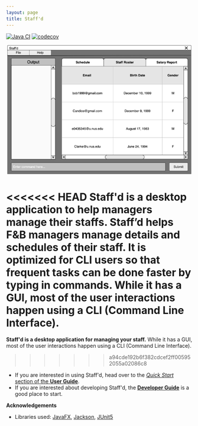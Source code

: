 ```yaml
---
layout: page
title: Staff'd
---
```


[![Java CI](https://github.com/AY2122S1-CS2103T-W11-2/tp/actions/workflows/gradle.yml/badge.svg)](https://github.com/AY2122S1-CS2103T-W11-2/tp/actions/workflows/gradle.yml)
[![codecov](https://codecov.io/gh/AY2122S1-CS2103T-W11-2/tp/branch/master/graph/badge.svg?token=VVZ5LZPCSV)](https://codecov.io/gh/AY2122S1-CS2103T-W11-2/tp)

![Ui](images/Ui.png)

<<<<<<< HEAD
**Staff'd is a desktop application to help managers manage their staffs.** Staff’d helps F&B managers manage details and schedules of their staff. 
It is optimized for CLI users so that frequent tasks can be done faster by typing in commands.
While it has a GUI, most of the user interactions happen using a CLI (Command Line Interface).
=======
**Staff'd is a desktop application for managing your staff.** While it has a GUI, most of the user interactions happen using a CLI (Command Line Interface).
>>>>>>> a94cde192b6f382cdcef2ff005952055a02086c8

* If you are interested in using Staff'd, head over to the [_Quick Start_ section of the **User Guide**](UserGuide.html#quick-start).
* If you are interested about developing Staff'd, the [**Developer Guide**](DeveloperGuide.html) is a good place to start.


**Acknowledgements**

* Libraries used: [JavaFX](https://openjfx.io/), [Jackson](https://github.com/FasterXML/jackson), [JUnit5](https://github.com/junit-team/junit5)
